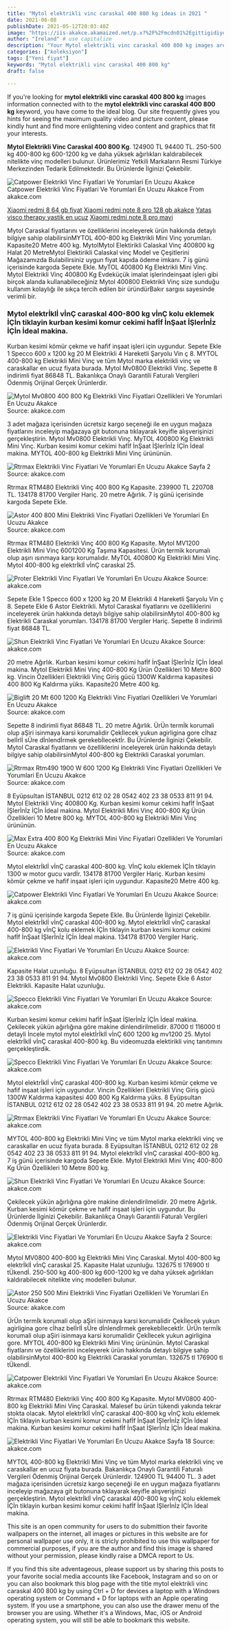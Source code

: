 ```yaml
---
title: "Mytol elektrikli vinc caraskal 400 800 kg ideas in 2021 "
date: 2021-06-08
publishDate: 2021-05-12T20:03:40Z
image: "https://iis-akakce.akamaized.net/p.x?%2F%2Fmcdn01%2Egittigidiyor%2Enet%2F66040%2F660405328%5F0%2Ejpg"
author: "Ireland" # use capitalize
description: "Your Mytol elektrikli vinc caraskal 400 800 kg images are available. Mytol elektrikli vinc caraskal 400 800 kg are a topic that is being searched for and liked by netizens now. You can Get the Mytol elektrikli vinc caraskal 400 800 kg files here. Download all royalty-free images."
categories: ["koleksiyon"]
tags: ["Yeni fiyat"]
keywords: "Mytol elektrikli vinc caraskal 400 800 kg"
draft: false

---
```


If you're looking for **mytol elektrikli vinc caraskal 400 800 kg** images information connected with to the **mytol elektrikli vinc caraskal 400 800 kg** keyword, you have come to the ideal  blog.  Our site frequently  gives you  hints  for seeing  the maximum  quality video and picture  content, please kindly hunt and find more enlightening video content and graphics  that fit your interests.

**Mytol Elektrikli Vinc Caraskal 400 800 Kg**. 124900 TL 94400 TL. 250-500 kg 400-800 kg 600-1200 kg ve daha yüksek ağırlıkları kaldırabilecek nitelikte vinç modelleri bulunur. Ürünlerimiz Yetkili Markaların Resmi Türkiye Merkezinden Tedarik Edilmektedir. Bu Ürünlerde İlginizi Çekebilir.

![Catpower Elektrikli Vinc Fiyatlari Ve Yorumlari En Ucuzu Akakce](https://cdn.akakce.com/catpower/catpower-7150-125-250-kg-x.jpg "Catpower Elektrikli Vinc Fiyatlari Ve Yorumlari En Ucuzu Akakce")
Catpower Elektrikli Vinc Fiyatlari Ve Yorumlari En Ucuzu Akakce From akakce.com

[Xiaomi redmi 8 64 gb fiyat](/xiaomi-redmi-8-64-gb-fiyat/)
[Xiaomi redmi note 8 pro 128 gb akakce](/xiaomi-redmi-note-8-pro-128-gb-akakce/)
[Yatas visco therapy yastik en ucuz](/yatas-visco-therapy-yastik-en-ucuz/)
[Xiaomi redmi note 8 pro mavi](/xiaomi-redmi-note-8-pro-mavi/)

Mytol Caraskal fiyatlarını ve özelliklerini inceleyerek ürün hakkında detaylı bilgiye sahip olabilirsinMYTOL 400-800 kg Elektrikli Mini Vinç yorumları. Kapasite20 Metre 400 kg. MytolMytol Elektirikli Calaskal Vinç 400800 kg Halat 20 MetreMytol Elektirikli Calaskal vinç Model ve Çeşitlerini Mağazamızda Bulabilirsiniz uygun fiyat kapıda ödeme imkanı. 7 iş günü içerisinde kargoda Sepete Ekle. MyTOL 400800 Kg Elektrikli Mini Vinç. Mytol Elektrikli Vinç 400800 Kg Evdeküçük imalat işlerindeinşaat işleri gibi birçok alanda kullanabileceğiniz Mytol 400800 Elektrikli Vinç size sunduğu kullanım kolaylığı ile sıkça tercih edilen bir üründürBakır sargısı sayesinde verimli bir.

### Mytol elektrİklİ vİnÇ caraskal 400-800 kg vİnÇ kolu eklemek İÇİn tiklayin kurban kesimi komur cekimi hafİf İnŞaat İŞlerİnİz İÇİn İdeal makina.

Kurban kesimi kömür çekme ve hafif inşaat işleri için uygundur. Sepete Ekle 1 Specco 600 x 1200 kg 20 M Elektrikli 4 Hareketli Şaryolu Vin ç 8. MYTOL 400-800 kg Elektrikli Mini Vinç ve tüm Mytol marka elektrikli vinç ve caraskallar en ucuz fiyata burada. Mytol Mv0800 Elektrikli Vinç. Sepette 8 indirimli fiyat 86848 TL. Bakanlıkça Onaylı Garantili Faturalı Vergileri Ödenmiş Orijinal Gerçek Ürünlerdir.


![Mytol Mv0800 400 800 Kg Elektrikli Vinc Fiyatlari Ozellikleri Ve Yorumlari En Ucuzu Akakce](https://cdn.akakce.com/mytol/mytol-mv0800-400-800-kg-z.jpg "Mytol Mv0800 400 800 Kg Elektrikli Vinc Fiyatlari Ozellikleri Ve Yorumlari En Ucuzu Akakce")
Source: akakce.com

3 adet mağaza içerisinden ücretsiz kargo seçeneği ile en uygun mağaza fiyatlarını inceleyip mağazaya git butonuna tıklayarak keyifle alışverişinizi gerçekleştirin. Mytol Mv0800 Elektrikli Vinç. MyTOL 400800 Kg Elektrikli Mini Vinç. Kurban kesimi komur cekimi hafİf İnŞaat İŞlerİnİz İÇİn İdeal makina. MYTOL 400-800 kg Elektrikli Mini Vinç ürününün.

![Rtrmax Elektrikli Vinc Fiyatlari Ve Yorumlari En Ucuzu Akakce Sayfa 2](https://n11scdn.akamaized.net/a1/1024/ev-yasam/ceraskal/rtrmax-rtm490a-elektrikci-vinc-6001200-kg__0758385599793830.jpg "Rtrmax Elektrikli Vinc Fiyatlari Ve Yorumlari En Ucuzu Akakce Sayfa 2")
Source: akakce.com

Rtrmax RTM480 Elektrikli Vinç 400 800 Kg Kapasite. 239900 TL 220708 TL. 134178 81700 Vergiler Hariç. 20 metre Ağırlık. 7 iş günü içerisinde kargoda Sepete Ekle.

![Astor 400 800 Mini Elektrikli Vinc Fiyatlari Ozellikleri Ve Yorumlari En Ucuzu Akakce](https://cdn.akakce.com/astor/astor-400-800-mini-z.jpg "Astor 400 800 Mini Elektrikli Vinc Fiyatlari Ozellikleri Ve Yorumlari En Ucuzu Akakce")
Source: akakce.com

Rtrmax RTM480 Elektrikli Vinç 400 800 Kg Kapasite. Mytol MV1200 Elektrikli Mini Vinç 6001200 Kg Taşıma Kapasitesi. Ürün termik korumalı olup aşırı ısınmaya karşı korumalıdır. MyTOL 400800 Kg Elektrikli Mini Vinç. Mytol 400-800 kg elektrİklİ vİnÇ caraskal 25.

![Proter Elektrikli Vinc Fiyatlari Ve Yorumlari En Ucuzu Akakce](https://cdn.akakce.com/proter/proter-pr-4800-400-800-kg-x.jpg "Proter Elektrikli Vinc Fiyatlari Ve Yorumlari En Ucuzu Akakce")
Source: akakce.com

Sepete Ekle 1 Specco 600 x 1200 kg 20 M Elektrikli 4 Hareketli Şaryolu Vin ç 8. Sepete Ekle 6 Astor Elektrikli. Mytol Caraskal fiyatlarını ve özelliklerini inceleyerek ürün hakkında detaylı bilgiye sahip olabilirsinMytol 400-800 kg Elektrikli Caraskal yorumları. 134178 81700 Vergiler Hariç. Sepette 8 indirimli fiyat 86848 TL.

![Shun Elektrikli Vinc Fiyatlari Ve Yorumlari En Ucuzu Akakce](https://iis-akakce.akamaized.net/p.x?%2F%2Fproductimages%2Ehepsiburada%2Enet%2Fs%2F50%2F600%2F11012251516978%2Ejpg "Shun Elektrikli Vinc Fiyatlari Ve Yorumlari En Ucuzu Akakce")
Source: akakce.com

20 metre Ağırlık. Kurban kesimi komur cekimi hafİf İnŞaat İŞlerİnİz İÇİn İdeal makina. Mytol Elektrikli Mini Vinç 400-800 Kg Ürün Özellikleri 10 Metre 800 kg. Vincin Özellikleri Elektrikli Vinç Giriş gücü 1300W Kaldırma kapasitesi 400 800 Kg Kaldırma yüks. Kapasite20 Metre 400 kg.

![Biglift 20 Mt 600 1200 Kg Elektrikli Vinc Fiyatlari Ozellikleri Ve Yorumlari En Ucuzu Akakce](https://cdn.akakce.com/biglift/biglift-20-mt-600-1200-kg-z.jpg "Biglift 20 Mt 600 1200 Kg Elektrikli Vinc Fiyatlari Ozellikleri Ve Yorumlari En Ucuzu Akakce")
Source: akakce.com

Sepette 8 indirimli fiyat 86848 TL. 20 metre Ağırlık. ÜrÜn termİk korumali olup aŞiri isinmaya karsi korumalidir Çekİlecek yukun agirligina gore cİhaz belİrlİ sÜre dİnlendİrmek gerekebİlecektİr. Bu Ürünlerde İlginizi Çekebilir. Mytol Caraskal fiyatlarını ve özelliklerini inceleyerek ürün hakkında detaylı bilgiye sahip olabilirsinMytol 400-800 kg Elektrikli Caraskal yorumları.

![Rtrmax Rtm490 1900 W 600 1200 Kg Elektrikli Vinc Fiyatlari Ozellikleri Ve Yorumlari En Ucuzu Akakce](https://cdn.akakce.com/rtrmax/rtrmax-rtm490-1900-w-600-1200-kg-z.jpg "Rtrmax Rtm490 1900 W 600 1200 Kg Elektrikli Vinc Fiyatlari Ozellikleri Ve Yorumlari En Ucuzu Akakce")
Source: akakce.com

8 Eyüpsultan İSTANBUL 0212 612 02 28 0542 402 23 38 0533 811 91 94. Mytol Elektrikli Vinç 400800 Kg. Kurban kesimi komur cekimi hafİf İnŞaat İŞlerİnİz İÇİn İdeal makina. Mytol Elektrikli Mini Vinç 400-800 Kg Ürün Özellikleri 10 Metre 800 kg. MYTOL 400-800 kg Elektrikli Mini Vinç ürününün.

![Max Extra 400 800 Kg Elektrikli Mini Vinc Fiyatlari Ozellikleri Ve Yorumlari En Ucuzu Akakce](https://cdn.akakce.com/-/400-800-kg-z.jpg "Max Extra 400 800 Kg Elektrikli Mini Vinc Fiyatlari Ozellikleri Ve Yorumlari En Ucuzu Akakce")
Source: akakce.com

Mytol elektrİklİ vİnÇ caraskal 400-800 kg. VİnÇ kolu eklemek İÇİn tiklayin 1300 w motor gucu vardİr. 134178 81700 Vergiler Hariç. Kurban kesimi kömür çekme ve hafif inşaat işleri için uygundur. Kapasite20 Metre 400 kg.

![Catpower Elektrikli Vinc Fiyatlari Ve Yorumlari En Ucuzu Akakce](https://cdn.akakce.com/catpower/catpower-7150-125-250-kg-x.jpg "Catpower Elektrikli Vinc Fiyatlari Ve Yorumlari En Ucuzu Akakce")
Source: akakce.com

7 iş günü içerisinde kargoda Sepete Ekle. Bu Ürünlerde İlginizi Çekebilir. Mytol elektrİklİ vİnÇ caraskal 400-800 kg. Mytol elektrİklİ vİnÇ caraskal 400-800 kg vİnÇ kolu eklemek İÇİn tiklayin kurban kesimi komur cekimi hafİf İnŞaat İŞlerİnİz İÇİn İdeal makina. 134178 81700 Vergiler Hariç.

![Elektrikli Vinc Fiyatlari Ve Yorumlari En Ucuzu Akakce](https://cdn.akakce.com/klpro/klpro-klv600-x.jpg "Elektrikli Vinc Fiyatlari Ve Yorumlari En Ucuzu Akakce")
Source: akakce.com

Kapasite Halat uzunluğu. 8 Eyüpsultan İSTANBUL 0212 612 02 28 0542 402 23 38 0533 811 91 94. Mytol Mv0800 Elektrikli Vinç. Sepete Ekle 6 Astor Elektrikli. Kapasite Halat uzunluğu.

![Specco Elektrikli Vinc Fiyatlari Ve Yorumlari En Ucuzu Akakce](https://iis-akakce.akamaized.net/p.x?%2F%2Fn11scdn%2Eakamaized%2Enet%2Fa1%2F1024%2Fev%2Dyasam%2Fvincler%2Fspecco%2Delektrikli%2Dvinc%2D400%2D800%2Dkg%2Dbakir%2Dsargili%5F%5F0346297002610113%2Ejpeg "Specco Elektrikli Vinc Fiyatlari Ve Yorumlari En Ucuzu Akakce")
Source: akakce.com

Kurban kesimi komur cekimi hafİf İnŞaat İŞlerİnİz İÇİn İdeal makina. Çekilecek yükün ağırlığına göre makine dinlendirilmelidir. 87000 tl 116000 tl detayli İncele mytol mytol elektİrİklİ vİnÇ 600 1200 kg mv1200 25. Mytol elektrİklİ vİnÇ caraskal 400-800 kg. Bu videomuzda elektirikli vinç tanıtımını gerçekleştirdik.

![Specco Elektrikli Vinc Fiyatlari Ve Yorumlari En Ucuzu Akakce](https://productimages.hepsiburada.net/s/47/600/10937172033586.jpg "Specco Elektrikli Vinc Fiyatlari Ve Yorumlari En Ucuzu Akakce")
Source: akakce.com

Mytol elektrİklİ vİnÇ caraskal 400-800 kg. Kurban kesimi kömür çekme ve hafif inşaat işleri için uygundur. Vincin Özellikleri Elektrikli Vinç Giriş gücü 1300W Kaldırma kapasitesi 400 800 Kg Kaldırma yüks. 8 Eyüpsultan İSTANBUL 0212 612 02 28 0542 402 23 38 0533 811 91 94. 20 metre Ağırlık.

![Rtrmax Elektrikli Vinc Fiyatlari Ve Yorumlari En Ucuzu Akakce](https://iis-akakce.akamaized.net/p.x?%2F%2Fmcdn01%2Egittigidiyor%2Enet%2F65181%2F651811220%5F0%2Ejpg "Rtrmax Elektrikli Vinc Fiyatlari Ve Yorumlari En Ucuzu Akakce")
Source: akakce.com

MYTOL 400-800 kg Elektrikli Mini Vinç ve tüm Mytol marka elektrikli vinç ve caraskallar en ucuz fiyata burada. 8 Eyüpsultan İSTANBUL 0212 612 02 28 0542 402 23 38 0533 811 91 94. Mytol elektrİklİ vİnÇ caraskal 400-800 kg. 7 iş günü içerisinde kargoda Sepete Ekle. Mytol Elektrikli Mini Vinç 400-800 Kg Ürün Özellikleri 10 Metre 800 kg.

![Shun Elektrikli Vinc Fiyatlari Ve Yorumlari En Ucuzu Akakce](https://iis-akakce.akamaized.net/p.x?%2F%2Fmcdn01%2Egittigidiyor%2Enet%2F67512%2F675123141%5F0%2Ejpg "Shun Elektrikli Vinc Fiyatlari Ve Yorumlari En Ucuzu Akakce")
Source: akakce.com

Çekilecek yükün ağırlığına göre makine dinlendirilmelidir. 20 metre Ağırlık. Kurban kesimi kömür çekme ve hafif inşaat işleri için uygundur. Bu Ürünlerde İlginizi Çekebilir. Bakanlıkça Onaylı Garantili Faturalı Vergileri Ödenmiş Orijinal Gerçek Ürünlerdir.

![Elektrikli Vinc Fiyatlari Ve Yorumlari En Ucuzu Akakce Sayfa 2](https://iis-akakce.akamaized.net/p.x?%2F%2Fst1%2Emyideasoft%2Ecom%2Fidea%2Fdq%2F72%2Fmyassets%2Fproducts%2F808%2Fmini%2Dgirgir%2Ejpg%3Frevision%3D1544515627 "Elektrikli Vinc Fiyatlari Ve Yorumlari En Ucuzu Akakce Sayfa 2")
Source: akakce.com

Mytol MV0800 400-800 kg Elektrikli Mini Vinç Caraskal. Mytol 400-800 kg elektrİklİ vİnÇ caraskal 25. Kapasite Halat uzunluğu. 132675 tl 176900 tl tÜkendİ. 250-500 kg 400-800 kg 600-1200 kg ve daha yüksek ağırlıkları kaldırabilecek nitelikte vinç modelleri bulunur.

![Astor 250 500 Mini Elektrikli Vinc Fiyatlari Ozellikleri Ve Yorumlari En Ucuzu Akakce](https://cdn.akakce.com/astor/astor-250-500-mini-z.jpg "Astor 250 500 Mini Elektrikli Vinc Fiyatlari Ozellikleri Ve Yorumlari En Ucuzu Akakce")
Source: akakce.com

ÜrÜn termİk korumali olup aŞiri isinmaya karsi korumalidir Çekİlecek yukun agirligina gore cİhaz belİrlİ sÜre dİnlendİrmek gerekebİlecektİr. ÜrÜn termİk korumali olup aŞiri isinmaya karsi korumalidir Çekİlecek yukun agirligina gore. MYTOL 400-800 kg Elektrikli Mini Vinç ürününün. Mytol Caraskal fiyatlarını ve özelliklerini inceleyerek ürün hakkında detaylı bilgiye sahip olabilirsinMytol 400-800 kg Elektrikli Caraskal yorumları. 132675 tl 176900 tl tÜkendİ.

![Catpower Elektrikli Vinc Fiyatlari Ve Yorumlari En Ucuzu Akakce](https://cdn.akakce.com/catpower/catpower-7115-125-250-kg-x.jpg "Catpower Elektrikli Vinc Fiyatlari Ve Yorumlari En Ucuzu Akakce")
Source: akakce.com

Rtrmax RTM480 Elektrikli Vinç 400 800 Kg Kapasite. Mytol MV0800 400-800 kg Elektrikli Mini Vinç Caraskal. Malesef bu ürün tükendi yakında tekrar stokta olacak. Mytol elektrİklİ vİnÇ caraskal 400-800 kg vİnÇ kolu eklemek İÇİn tiklayin kurban kesimi komur cekimi hafİf İnŞaat İŞlerİnİz İÇİn İdeal makina. Kurban kesimi komur cekimi hafİf İnŞaat İŞlerİnİz İÇİn İdeal makina.

![Elektrikli Vinc Fiyatlari Ve Yorumlari En Ucuzu Akakce Sayfa 18](https://iis-akakce.akamaized.net/p.x?%2F%2Fmcdn01%2Egittigidiyor%2Enet%2F66040%2F660405328%5F0%2Ejpg "Elektrikli Vinc Fiyatlari Ve Yorumlari En Ucuzu Akakce Sayfa 18")
Source: akakce.com

MYTOL 400-800 kg Elektrikli Mini Vinç ve tüm Mytol marka elektrikli vinç ve caraskallar en ucuz fiyata burada. Bakanlıkça Onaylı Garantili Faturalı Vergileri Ödenmiş Orijinal Gerçek Ürünlerdir. 124900 TL 94400 TL. 3 adet mağaza içerisinden ücretsiz kargo seçeneği ile en uygun mağaza fiyatlarını inceleyip mağazaya git butonuna tıklayarak keyifle alışverişinizi gerçekleştirin. Mytol elektrİklİ vİnÇ caraskal 400-800 kg vİnÇ kolu eklemek İÇİn tiklayin kurban kesimi komur cekimi hafİf İnŞaat İŞlerİnİz İÇİn İdeal makina.

This site is an open community for users to do submittion their favorite wallpapers on the internet, all images or pictures in this website are for personal wallpaper use only, it is stricly prohibited to use this wallpaper for commercial purposes, if you are the author and find this image is shared without your permission, please kindly raise a DMCA report to Us.

If you find this site adventageous, please support us by sharing this posts to your favorite social media accounts like Facebook, Instagram and so on or you can also bookmark this blog page with the title mytol elektrikli vinc caraskal 400 800 kg by using Ctrl + D for devices a laptop with a Windows operating system or Command + D for laptops with an Apple operating system. If you use a smartphone, you can also use the drawer menu of the browser you are using. Whether it's a Windows, Mac, iOS or Android operating system, you will still be able to bookmark this website.
